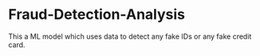 # Fraud-Detection-Analysis
This a ML model which uses data to detect any fake IDs or any fake credit card.
